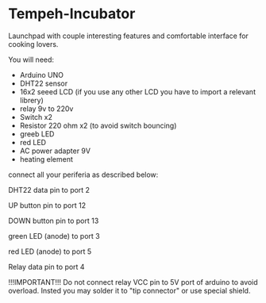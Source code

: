# Tempeh-Incubator
Launchpad with couple interesting features and comfortable interface for cooking lovers.


You will need:
  * Arduino UNO
  * DHT22 sensor
  * 16x2 seeed LCD (if you use any other LCD you have to import a relevant librery)
  * relay 9v to 220v
  * Switch  x2
  * Resistor 220 ohm  x2 (to avoid switch bouncing)
  * greeb LED
  * red LED
  * AC power adapter 9V
  * heating element
  
connect all your periferia as described below:

  DHT22 data pin to port 2
  
  UP button pin to port 12
  
  DOWN button pin to port 13
  
  green LED (anode) to port 3
  
  red LED (anode) to port 5
  
  Relay data pin to port 4
  
 
 !!!IMPORTANT!!!
 Do not connect relay VCC pin to 5V port of arduino to avoid overload. Insted you may solder it to "tip connector" or use special shield.
